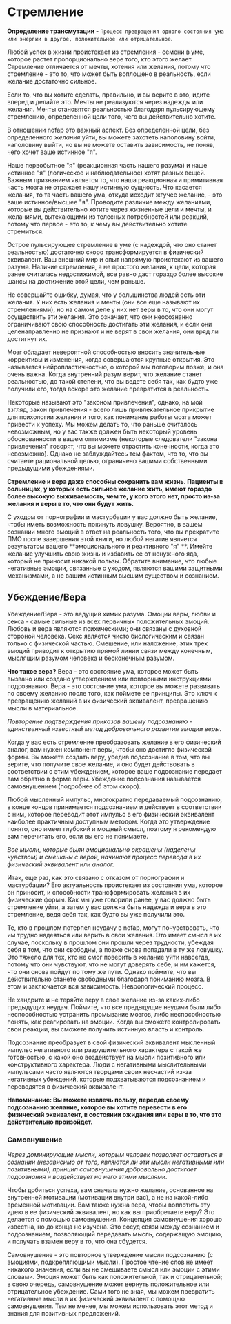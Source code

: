 # Стремление

**Определение трансмутации -** `Процесс превращения одного состояния ума или энергии в другое, положительное или отрицательное`.

Любой успех в жизни проистекает из стремления - семени в уме, которое растет пропорционально вере того, кто этого желает. Стремление отличается от мечты, хотения или желания, потому что стремление - это то, что может быть воплощено в реальность, если желание достаточно сильное.

Если то, что вы хотите сделать, правильно, и вы верите в это, идите вперед и делайте это. Мечты не реализуются через надежды или желания. Мечты становятся реальностью благодаря пульсирующему стремлению, определенной цели того, чего вы действительно хотите.

В отношении nofap это важный аспект. Без определенной цели, без определенного *желания* уйти, вы можете захотеть наполовину войти, наполовину выйти, но вы не можете оставить зависимость, не поняв, чего хочет ваше истинное "я".

Наше первобытное "я" (реакционная часть нашего разума) и наше истинное "я" (логическое и наблюдательное) хотят разных вещей. Важным признанием является то, что наша реакционная и примитивная часть мозга не отражает нашу истинную сущность. Что касается желания, то та часть вашего ума, откуда исходит жгучее желание, - это ваше истинное/высшее "я". Проводите различие между желаниями, которые вы действительно хотите через жизненные цели и мечты, и желаниями, вытекающими из телесных потребностей или реакций, потому что первое - это то, к чему вы действительно хотите стремиться.

Острое пульсирующее стремление в уме (с надеждой, что оно станет реальностью) достаточно скоро трансформируется в физический эквивалент. Ваш внешний мир и опыт напрямую проистекают из вашего разума. Наличие стремления, а не простого желания, к цели, которая ранее считалась недостижимой, все равно даст гораздо более высокие шансы на достижение этой цели, чем раньше.

Не совершайте ошибку, думая, что у большинства людей есть эти желания. У них есть желания и мечты (они все еще называют их стремлениями), но на самом деле у них нет веры в то, что они могут осуществить эти желания. Это означает, что они неосознанно ограничивают свою способность достигать эти желания, и если они целенаправленно не признают и не верят в свои желания, они вряд ли достигнут их.

Мозг обладает невероятной способностью вносить значительные коррективы и изменения, когда совершаются крупные открытия. Это называется нейропластичностью, о которой мы поговорим позже, и она очень важна. Когда внутренний разум верит, что желание станет реальностью, до такой степени, что вы ведете себя так, как будто уже получили его, тогда вскоре это желание превратится в реальность.

Некоторые называют это "законом привлечения", однако, на мой взгляд, закон привлечения - всего лишь привлекательное прикрытие для психологии желания и того, как понимание работы мозга может привести к успеху. Мы можем делать то, что раньше считалось невозможным, но у вас также должен быть некоторый уровень обоснованности в вашем оптимизме (некоторые следователи "закона привлечения" говорят, что вы можете отрастить конечности, когда это невозможно). Однако не заблуждайтесь тем фактом, что то, что вы считаете рациональной целью, ограничено вашими собственными предыдущими убеждениями.

**Стремление и вера даже способны сохранить вам жизнь. Пациенты в больницах, у которых есть сильное желание жить, имеют гораздо более высокую выживаемость, чем те, у кого этого нет, просто из-за желания и веры в то, что они будут жить.**

С уходом от порнографии и мастурбации у вас должно быть желание, чтобы иметь возможность покинуть ловушку. Вероятно, в вашем сознании много эмоций в ответ на реальность того, что вы прекратите ПМО после завершения этой книги, но любой негатив является результатом вашего **эмоционального и реактивного "я" **. Имейте желание улучшить свою жизнь и избавить ее от ненужного яда, который не приносит никакой пользы. Обратите внимание, что любые негативные эмоции, связанные с уходом, являются вашими защитными механизмами, а не вашим истинным высшим существом и сознанием.

## Убеждение/Вера
Убеждение/Вера - это ведущий химик разума. Эмоции веры, любви и секса - самые сильные из всех первичных положительных эмоций. Любовь и вера являются психическими; они связаны с духовной стороной человека. Секс является чисто биологическим и связан только с физической частью. Смешение, или наложение, этих трех эмоций приводит к открытию прямой линии связи между конечным, мыслящим разумом человека и бесконечным разумом.

**Что такое вера?**
Вера - это состояние ума, которое может быть вызвано или создано утверждением или повторными инструкциями подсознанию. Вера - это состояние ума, которое вы можете развивать по своему желанию после того, как поймете ее принципы. Это ключ к превращению желаний в их физический эквивалент, превращению мысли в материальное.

*Повторение подтверждения приказов вашему подсознанию - единственный известный метод добровольного развития эмоции веры.*

Когда у вас есть стремление преобразовать желание в его физический аналог, вам нужен компонент веры, чтобы оно достигло физической формы. Вы можете создать веру, убедив подсознание в том, что вы верите, что получите свое желание, и оно будет действовать в соответствии с этим убеждением, которое ваше подсознание передает вам обратно в форме веры. Убеждение подсознания называется самовнушением (подробнее об этом скоро).

Любой мысленный импульс, многократно передаваемый подсознанию, в конце концов принимается подсознанием и действует в соответствии с ним, которое переводит этот импульс в его физический эквивалент наиболее практичным доступным методом. Когда это утверждение понято, оно имеет глубокий и мощный смысл, поэтому я рекомендую вам перечитать его, если вы его не понимаете.

*Все мысли, которые были эмоционально окрашены (наделены чувством) и смешаны с верой, начинают процесс перевода в их физический эквивалент или аналог.*

Итак, еще раз, как это связано с отказом от порнографии и мастурбации? Его актуальность проистекает из состояния ума, которое он приносит, и способности трансформировать желания в их физические формы. Как мы уже говорили ранее, у вас должно быть стремление уйти, а затем у вас должна быть надежда и вера в это стремление, ведя себя так, как будто вы уже получили это.

Те, кто в прошлом потерпел неудачу в nofap, могут почувствовать, что им трудно надеяться или верить в свои желания. Это имеет смысл в их случае, поскольку в прошлом они прошли через трудности, убеждая себя в том, что они свободны, а позже снова попадали в ту же ловушку. Это тяжело для тех, кто не смог поверить в желание уйти навсегда, потому что они чувствуют, что не могут доверять себе, и им кажется, что они снова пойдут по тому же пути. Однако поймите, что вы действительно станете свободными благодаря пониманию мозга. В этом и заключается вся зависимость. Неврологический процесс.

Не хандрите и не теряйте веру в свое желание из-за каких-либо предыдущих неудач. Поймите, что все предыдущие неудачи были либо неспособностью устранить промывание мозгов, либо неспособностью понять, как реагировать на эмоции. Когда вы сможете контролировать свои реакции, вы сможете получить истинную власть и контроль.

Подсознание преобразует в свой физический эквивалент мысленный импульс негативного или разрушительного характера с такой же готовностью, с какой оно воздействует на мысли позитивного или конструктивного характера. Люди с негативными мыслительными импульсами часто являются творцами своих несчастий из-за негативных убеждений, которые подхватываются подсознанием и переводятся в физический эквивалент.

**Напоминание: Вы можете извлечь пользу, передав своему подсознанию желание, которое вы хотите перевести в его физический эквивалент, в состоянии ожидания или веры в то, что это действительно произойдет.**

### Самовнушение
*Через доминирующие мысли, которым человек позволяет оставаться в сознании (независимо от того, являются ли эти мысли негативными или позитивными), принцип самовнушения добровольно достигает подсознания и воздействует на него этими мыслями.*

Чтобы добиться успеха, вам сначала нужно желание, основанное на внутренней мотивации (мотивации внутри вас), а не на какой-либо временной мотивации. Вам также нужна вера, чтобы воплотить эту идею в ее физический эквивалент, но как вы приобретаете веру? Это делается с помощью самовнушения. Концепция самовнушения хорошо известна, но до конца не изучена. Это сосуд связи между сознанием и подсознанием, позволяющий передавать мысль, содержащую эмоцию, и получать взамен веру в то, что она сбудется.

Самовнушение - это повторное утверждение мысли подсознанию (с эмоциями, подкрепляющими мысли). Простое чтение слов не имеет никакого значения, если вы не смешиваете смысл или эмоции с этими словами. Эмоция может быть как положительной, так и отрицательной; в свою очередь, самовнушение может вернуть положительное или отрицательное убеждение. Сами того не зная, мы можем превратить негативные мысли в их физический эквивалент с помощью самовнушения. Тем не менее, мы можем использовать этот метод и знания для позитивных предложений.